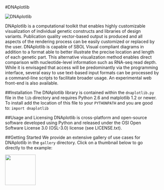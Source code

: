 #DNAplotlib

![DNAplotlib](http://www.chofski.co.uk/img/dnaplotlib/dnaplotlib.jpg)

DNAplotlib is a computational toolkit that enables highly customizable visualization of individual genetic constructs and libraries of design variants. Publication quality vector-based output is produced and all aspects of the rendering process can be easily customized or replaced by the user. DNAplotlib is capable of SBOL Visual compliant diagrams in addition to a format able to better illustrate the precise location and length of each genetic part. This alternative visualization method enables direct comparison with nucleotide-level information such as RNA-seq read depth. While it is envisaged that access will be predominantly via the programming interface, several easy to use text-based input formats can be processed by a command-line scripts to facilitate broader usage. An experimental web front-end is also available.

##Installation
The DNAplotlib library is contained within the `dnaplotlib.py` file in the `lib` directory and requires Python 2.6 and matplotlib 1.2 or newer. To install add the location of this file to your `PYTHONPATH` and you are good to: `import dnaplotlib`

##Usage and Licensing
DNAplotlib is cross-platform and open-source software developed using Python and released under the OSI Open Software License 3.0 (OSL-3.0) license (see LICENSE.txt).

##Getting Started
We provide an extensive gallery of use cases for DNAplotlib in the `gallery` directory. Click on a thumbnail below to go directly to the example:


<img src="galler/multiple_traces/multiple_traces.png" width="100px"/>



